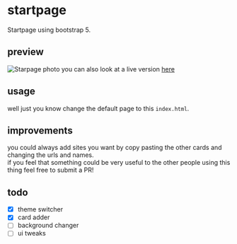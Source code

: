 # startpage
Startpage using bootstrap 5.
## preview
![Starpage photo](http://i.imgur.com/5l244Xj.png)
you can also look at a live version [here](https://mickethespike.github.io/startpage/)
## usage
well just you know change the default page to this `index.html`.
## improvements
you could always add sites you want by copy pasting the other cards and changing the urls and names.<br>
if you feel that something could be very useful to the other people using this thing feel free to submit a PR!

## todo
- [x] theme switcher
- [x] card adder
- [ ] background changer
- [ ] ui tweaks
